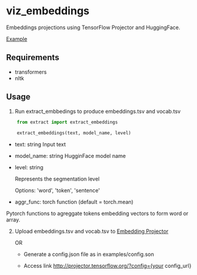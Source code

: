 # viz_embeddings
Embeddings projections using TensorFlow Projector and HuggingFace. 

[Example](http://projector.tensorflow.org/?config=https://raw.githubusercontent.com/jubs12/viz_embeddings/master/examples/config.json)

## Requirements
- transformers
- nltk 

## Usage
1. Run extract_embbedings to produce embeddings.tsv and vocab.tsv

``` python
    from extract import extract_embeddings
    
    extract_embeddings(text, model_name, level)
```

- text: string
  Input text

- model_name: string
  HugginFace model name
 
- level: string

  Represents the segmentation level

  Options: 'word', 'token', 'sentence'

-  aggr_func: torch function (default = torch.mean)

  Pytorch functions to agreggate tokens embedding vectors to form word or array. 
  
 2. Upload embeddings.tsv and vocab.tsv to [Embedding Projector](http://projector.tensorflow.org/)
 
     OR

     - Generate a config.json file as in examples/config.son
     
     - Access link http://projector.tensorflow.org/?config={your config_url}
